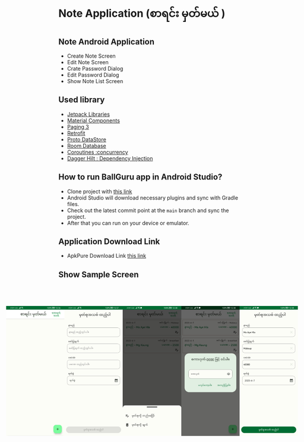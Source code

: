 # Note Application (စာရင်း မှတ်မယ် ) 
## Note Android Application 
+ Create Note Screen
+ Edit Note Screen 
+ Crate Password Dialog
+ Edit Password Dialog
+ Show Note List Screen 

## Used library
- [Jetpack Libraries](https://developer.android.com/jetpack)
- [Material Components](https://developer.android.com/design/ui/mobile/guides/components/material-overview)
- [Paging 3](https://developer.android.com/topic/libraries/architecture/paging/v3-overview)
- [Retrofit](https://square.github.io/retrofit)
- [Proto DataStore](https://developer.android.com/topic/libraries/architecture/datastore)
- [Room Database](https://developer.android.com/jetpack/androidx/releases/room)
- [Coroutines :concurrency](https://developer.android.com/kotlin/coroutines)
- [Dagger Hilt : Dependency Injection](https://developer.android.com/training/dependency-injection/hilt-android)

## How to run BallGuru app in Android Studio?
- Clone project with [this link](https://github.com/ShineThyuZan/Credit_Note)
- Android Studio will download necessary plugins and sync with Gradle files.
- Check out the latest commit point at the `main` branch and sync the project.
- After that you can run on your device or emulator.

## Application Download Link
- ApkPure Download Link [this link](https://apkpure.net/ynote/com.omgea.mynote)

## Show Sample Screen 
<div style="display: flex; justify-content: center; padding: 55px; ">
<img src="https://github.com/ShineThyuZan/Credit_Note/blob/master/app/src/main/res/drawable-v24/home_scn.jpg" alt="Home Screenshot" width="180" height="350">
<img src="https://github.com/ShineThyuZan/Credit_Note/blob/master/app/src/main/res/drawable-v24/create_note.jpg" alt="Create Note Screenshot" width="180" height="350">
<img src="https://github.com/ShineThyuZan/Credit_Note/blob/master/app/src/main/res/drawable-v24/edit_actions.jpg" alt="Note Edit Actions Screenshot" width="180" height="350">
<img src="https://github.com/ShineThyuZan/Credit_Note/blob/master/app/src/main/res/drawable-v24/edit_scn.jpg" alt="Edit Screen Screenshot" width="180" height="350">
<img src="https://github.com/ShineThyuZan/Credit_Note/blob/master/app/src/main/res/drawable-v24/input_data.jpg" alt="Input Information Screenshot" width="180" height="350">
</div>

